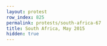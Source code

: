 ```yaml
---
layout: protest
row_index: 825
permalink: protests/south-africa-67
title: South Africa, May 2015
hidden: true
---
```

